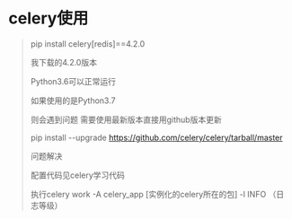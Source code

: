 

# celery使用

>pip install celery[redis]==4.2.0
>
>我下载的4.2.0版本
>
>Python3.6可以正常运行
>
>如果使用的是Python3.7
>
>则会遇到问题 需要使用最新版本直接用github版本更新
>
>pip install --upgrade https://github.com/celery/celery/tarball/master
>
>问题解决
>
>配置代码见celery学习代码
>
>执行celery work -A celery_app [实例化的celery所在的包] -l INFO （日志等级）